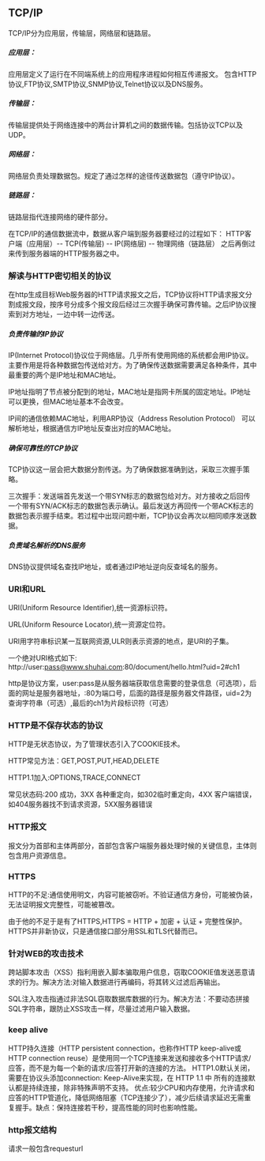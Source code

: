 ## TCP/IP
TCP/IP分为应用层，传输层，网络层和链路层。

##### 应用层：
应用层定义了运行在不同端系统上的应用程序进程如何相互传递报文。
包含HTTP协议,FTP协议,SMTP协议,SNMP协议,Telnet协议以及DNS服务。
##### 传输层：
传输层提供处于网络连接中的两台计算机之间的数据传输。包括协议TCP以及UDP。
##### 网络层：
网络层负责处理数据包。规定了通过怎样的途径传送数据包（遵守IP协议）。
##### 链路层：
链路层指代连接网络的硬件部分。

在TCP/IP的通信数据流中，数据从客户端到服务器要经过的过程如下：
HTTP客户端（应用层）-- TCP(传输层) -- IP(网络层) -- 物理网络（链路层） 之后再倒过来传到服务器端的HTTP服务器之中。

### 解读与HTTP密切相关的协议
在http生成目标Web服务器的HTTP请求报文之后，TCP协议将HTTP请求报文分割成报文段，按序号分成多个报文段后经过三次握手确保可靠传输。之后IP协议搜索到对方地址，一边中转一边传送。
##### 负责传输的IP协议
IP(Internet Protocol)协议位于网络层。几乎所有使用网络的系统都会用IP协议。主要作用是将各种数据包传送给对方。为了确保传送数据需要满足各种条件，其中最重要的两个是IP地址和MAC地址。

IP地址指明了节点被分配到的地址，MAC地址是指网卡所属的固定地址。IP地址可以更换，但MAC地址基本不会改变。

IP间的通信依赖MAC地址，利用ARP协议（Address Resolution Protocol） 可以解析地址，根据通信方IP地址反查出对应的MAC地址。

##### 确保可靠性的TCP协议
TCP协议这一层会把大数据分割传送。为了确保数据准确到达，采取三次握手策略。

三次握手：发送端首先发送一个带SYN标志的数据包给对方。对方接收之后回传一个带有SYN/ACK标志的数据包表示确认。最后发送方再回传一个带ACK标志的数据包表示握手结束。若过程中出现问题中断，TCP协议会再次以相同顺序发送数据。

##### 负责域名解析的DNS服务
DNS协议提供域名查找IP地址，或者通过IP地址逆向反查域名的服务。

### URI和URL
URI(Uniform Resource Identifier),统一资源标识符。

URL(Uniform Resource Locator),统一资源定位符。

URI用字符串标识某一互联网资源,ULR则表示资源的地点，是URI的子集。

一个绝对URI格式如下: http://user:pass@www.shuhai.com:80/document/hello.html?uid=2#ch1

http是协议方案，user:pass是从服务器端获取信息需要的登录信息（可选项），后面的网址是服务器地址，:80为端口号，后面的路径是服务器文件路径，uid=2为查询字符串（可选）,最后的ch1为片段标识符（可选）

### HTTP是不保存状态的协议
HTTP是无状态协议，为了管理状态引入了COOKIE技术。

HTTP常见方法：GET,POST,PUT,HEAD,DELETE

HTTP1.1加入:OPTIONS,TRACE,CONNECT

常见状态码:200 成功，3XX 各种重定向，如302临时重定向，4XX 客户端错误，如404服务器找不到请求资源，5XX服务器错误

### HTTP报文
报文分为首部和主体两部分，首部包含客户端服务器处理时候的关键信息，主体则包含用户资源信息。

### HTTPS
HTTP的不足:通信使用明文，内容可能被窃听。不验证通信方身份，可能被伪装，无法证明报文完整性，可能被篡改。

由于他的不足于是有了HTTPS,HTTPS = HTTP + 加密 + 认证 + 完整性保护。HTTPS并非新协议，只是通信接口部分用SSL和TLS代替而已。

### 针对WEB的攻击技术
跨站脚本攻击（XSS）指利用嵌入脚本骗取用户信息，窃取COOKIE值发送恶意请求的行为。解决方法:对输入数据进行再编码，将其转义过滤后再输出。

SQL注入攻击指通过非法SQL窃取数据库数据的行为。解决方法：不要动态拼接SQL字符串，跟防止XSS攻击一样，尽量过滤用户输入数据。

### keep alive
HTTP持久连接（HTTP persistent connection，也称作HTTP keep-alive或HTTP connection reuse）是使用同一个TCP连接来发送和接收多个HTTP请求/应答，而不是为每一个新的请求/应答打开新的连接的方法。
HTTP1.0默认关闭，需要在协议头添加connection: Keep-Alive来实现，在 HTTP 1.1 中 所有的连接默认都是持续连接，除非特殊声明不支持。
优点:较少CPU和内存使用，允许请求和应答的HTTP管道化，降低网络阻塞（TCP连接少了），减少后续请求延迟无需重复握手。缺点：保持连接若干秒，提高性能的同时也影响性能。

### http报文结构
请求一般包含requesturl